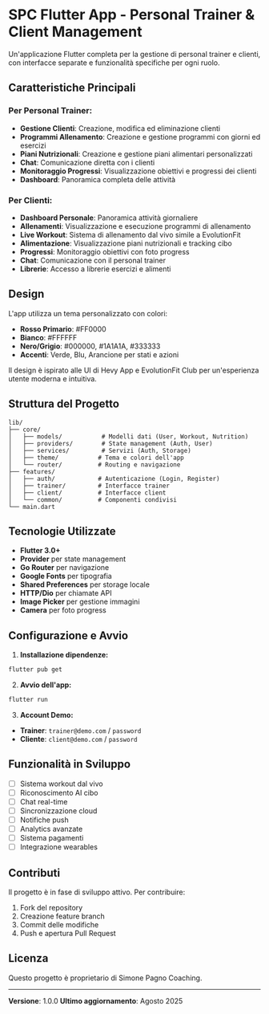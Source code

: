 # SPC Flutter App - Personal Trainer & Client Management

Un'applicazione Flutter completa per la gestione di personal trainer e clienti, con interfacce separate e funzionalità specifiche per ogni ruolo.

## Caratteristiche Principali

### Per Personal Trainer:
- **Gestione Clienti**: Creazione, modifica ed eliminazione clienti
- **Programmi Allenamento**: Creazione e gestione programmi con giorni ed esercizi
- **Piani Nutrizionali**: Creazione e gestione piani alimentari personalizzati
- **Chat**: Comunicazione diretta con i clienti
- **Monitoraggio Progressi**: Visualizzazione obiettivi e progressi dei clienti
- **Dashboard**: Panoramica completa delle attività

### Per Clienti:
- **Dashboard Personale**: Panoramica attività giornaliere
- **Allenamenti**: Visualizzazione e esecuzione programmi di allenamento
- **Live Workout**: Sistema di allenamento dal vivo simile a EvolutionFit
- **Alimentazione**: Visualizzazione piani nutrizionali e tracking cibo
- **Progressi**: Monitoraggio obiettivi con foto progress
- **Chat**: Comunicazione con il personal trainer
- **Librerie**: Accesso a librerie esercizi e alimenti

## Design

L'app utilizza un tema personalizzato con colori:
- **Rosso Primario**: #FF0000
- **Bianco**: #FFFFFF  
- **Nero/Grigio**: #000000, #1A1A1A, #333333
- **Accenti**: Verde, Blu, Arancione per stati e azioni

Il design è ispirato alle UI di Hevy App e EvolutionFit Club per un'esperienza utente moderna e intuitiva.

## Struttura del Progetto

```
lib/
├── core/
│   ├── models/           # Modelli dati (User, Workout, Nutrition)
│   ├── providers/        # State management (Auth, User)
│   ├── services/         # Servizi (Auth, Storage)
│   ├── theme/           # Tema e colori dell'app
│   └── router/          # Routing e navigazione
├── features/
│   ├── auth/            # Autenticazione (Login, Register)
│   ├── trainer/         # Interfacce trainer
│   ├── client/          # Interfacce client
│   └── common/          # Componenti condivisi
└── main.dart
```

## Tecnologie Utilizzate

- **Flutter 3.0+**
- **Provider** per state management
- **Go Router** per navigazione
- **Google Fonts** per tipografia
- **Shared Preferences** per storage locale
- **HTTP/Dio** per chiamate API
- **Image Picker** per gestione immagini
- **Camera** per foto progress

## Configurazione e Avvio

1. **Installazione dipendenze:**
```bash
flutter pub get
```

2. **Avvio dell'app:**
```bash
flutter run
```

3. **Account Demo:**
- **Trainer**: `trainer@demo.com` / `password`
- **Cliente**: `client@demo.com` / `password`

## Funzionalità in Sviluppo

- [ ] Sistema workout dal vivo
- [ ] Riconoscimento AI cibo
- [ ] Chat real-time
- [ ] Sincronizzazione cloud
- [ ] Notifiche push
- [ ] Analytics avanzate
- [ ] Sistema pagamenti
- [ ] Integrazione wearables

## Contributi

Il progetto è in fase di sviluppo attivo. Per contribuire:

1. Fork del repository
2. Creazione feature branch
3. Commit delle modifiche
4. Push e apertura Pull Request

## Licenza

Questo progetto è proprietario di Simone Pagno Coaching.

---

**Versione**: 1.0.0
**Ultimo aggiornamento**: Agosto 2025